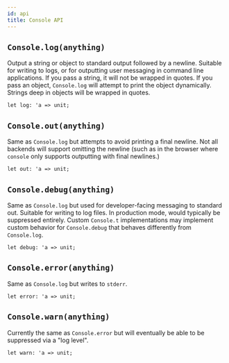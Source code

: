 ```yaml
---
id: api
title: Console API
---
```


## `Console.log(anything)`

Output a string or object to standard output followed by a newline. Suitable
for writing to logs, or for outputting user messaging in command line
applications. If you pass a string, it will not be wrapped in quotes. If you
pass an object, `Console.log` will attempt to print the object dynamically.
Strings deep in objects will be wrapped in quotes.

```reason
let log: 'a => unit;
```

## `Console.out(anything)`

Same as `Console.log` but attempts to avoid printing a final newline. Not all
backends will support omitting the newline (such as in the browser where
`console` only supports outputting with final newlines.)

```reason
let out: 'a => unit;
```

## `Console.debug(anything)`

Same as `Console.log` but used for developer-facing messaging to standard out.
Suitable for writing to log files. In production mode, would typically be
suppressed entirely. Custom `Console.t` implementations may implement custom
behavior for `Console.debug` that behaves differently from `Console.log`.

```reason
let debug: 'a => unit;
```

## `Console.error(anything)`

Same as `Console.log` but writes to `stderr`.

```reason
let error: 'a => unit;
```

## `Console.warn(anything)`

Currently the same as `Console.error` but will eventually be able to be
suppressed via a "log level".

```reason
let warn: 'a => unit;
```
